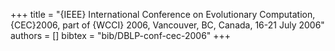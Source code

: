 +++
title =  "{IEEE} International Conference on Evolutionary Computation, {CEC}2006, part of {WCCI} 2006, Vancouver, BC, Canada, 16-21 July 2006"
authors = []
bibtex = "bib/DBLP-conf-cec-2006"
+++
